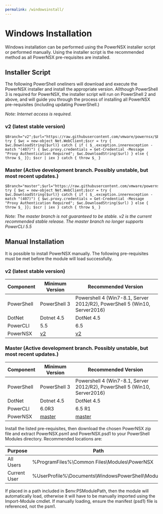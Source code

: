 ```yaml
---
permalink: /windowsinstall/
---
```


# Windows Installation

Windows installation can be performed using the PowerNSX installer script or performed manually.  Using the installer script is the recommended method as all PowerNSX pre-requisites are installed.

## Installer Script

The following PowerShell oneliners will download and execute the PowerNSX installer and install the appropriate version.  Allthough PowerShell 3 is required for PowerNSX, the installer script will run on PowerShell 2 and above, and will guide you through the process of installing all PowerNSX pre-requisites (including updating PowerShell.)

_Note: Internet access is required._

### v2 (latest stable version)

```
$Branch="v2";$url="https://raw.githubusercontent.com/vmware/powernsx/$Branch/PowerNSXInstaller.ps1"; try { $wc = new-object Net.WebClient;$scr = try { $wc.DownloadString($url)} catch { if ( $_.exception.innerexception -match "(407)") { $wc.proxy.credentials = Get-Credential -Message "Proxy Authentication Required"; $wc.DownloadString($url) } else { throw $_ }}; $scr | iex } catch { throw $_ }
```

### Master (Active development branch.  Possibly unstable, but most recent updates.)

```
$Branch="master";$url="https://raw.githubusercontent.com/vmware/powernsx/$Branch/PowerNSXInstaller.ps1"; try { $wc = new-object Net.WebClient;$scr = try { $wc.DownloadString($url)} catch { if ( $_.exception.innerexception -match "(407)") { $wc.proxy.credentials = Get-Credential -Message "Proxy Authentication Required"; $wc.DownloadString($url) } else { throw $_ }}; $scr | iex } catch { throw $_ }
```

_Note: The master branch is not guaranteed to be stable.  v2 is the current recommended stable release.  The master branch no longer supports PowerCLI 5.5_

## Manual Installation

It is possible to install PowerNSX manually.  The following pre-requisites must be met before the module will load successfully.

### v2 (latest stable version)

| Component | Minimum Version                                                  | Recommended Version                                                       |
|-----------|------------------------------------------------------------------|---------------------------------------------------------------------------|
| PowerShell| PowerShell 3                                                     | Powershell 4 (Win7-8.1, Server 2012/R2), PowerShell 5 (Win10, Server2016) |
| DotNet    | Dotnet 4.5                                                       | DotNet 4.5                                                                |
| PowerCLI  | 5.5                                                              | 6.5 <R1>                                                                  |
| PowerNSX  | [v2](https://github.com/vmware/powernsx/archive/v2.zip)          | [v2](https://github.com/vmware/powernsx/archive/v2.zip)                   |


### Master (Active development branch.  Possibly unstable, but most recent updates.)

| Component  | Minimum Version                                                 | Recommended Version                                                       |
|------------|-----------------------------------------------------------------|---------------------------------------------------------------------------|
| PowerShell | PowerShell 3                                                    | Powershell 4 (Win7-8.1, Server 2012/R2), PowerShell 5 (Win10, Server2016) |
| DotNet     | Dotnet 4.5                                                      | DotNet 4.5                                                                |
| PowerCLI   | 6.0R3                                                           | 6.5 R1                                                                    |
| PowerNSX   | [master](https://github.com/vmware/powernsx/archive/master.zip) | [master](https://github.com/vmware/powernsx/archive/master.zip)           |

Install the listed pre-requisites, then download the chosen PowerNSX zip file and extract PowerNSX.psm1 and PowerNSX.psd1 to your PowerShell Modules directory.  Recommended locations are:

| Purpose  | Path |
|----------|------|
| All Users| %ProgramFiles%\Common Files\Modules\PowerNSX |
| Current User | %UserProfile%\Documents\WindowsPowerShell\Modules |

If placed in a path included in $env:PSModulePath, then the module will automatically load, otherwise it will have to be manually imported using the Import-Module <path to PowerNSX.psd1> cmdlet.  If manually loading, ensure the manifest (psd1) file is referenced, not the psm1.